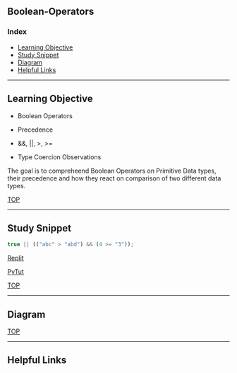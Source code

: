 ## Boolean-Operators


### Index
* [Learning Objective](#learning-objective)
* [Study Snippet](#study-snippet)
* [Diagram](#diagram)
* [Helpful Links](#helpful-links)

___

## Learning Objective

* Boolean Operators

* Precedence

* &&, ||, >, >=

* Type Coercion Observations

The goal is to compreheend Boolean Operators on Primitive Data types, their precedence and how they react on comparison of two different data types. 


[TOP](#index)

___
 
## Study Snippet

```js
true || (("abc" > "abd") && (4 >= "3"));
```

[Replit](https://repl.it/@Joaoviana/Boolean-Operators)

[PyTut](https://goo.gl/PzbYtw)
 
[TOP](#index)

___ 

## Diagram


[TOP](#index)

___

## Helpful Links


